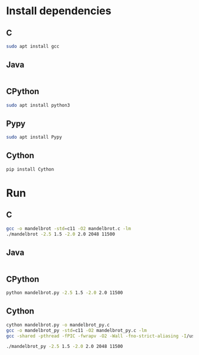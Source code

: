 # Install dependencies
## C
```bash
sudo apt install gcc
```

## Java
```bash
```

## CPython
```bash
sudo apt install python3
```

## Pypy
```bash
sudo apt install Pypy
```

## Cython
```bash
pip install Cython
```

# Run
## C
```bash
gcc -o mandelbrot -std=c11 -O2 mandelbrot.c -lm
./mandelbrot -2.5 1.5 -2.0 2.0 2048 11500
```

## Java
```bash
```

## CPython
```bash
python mandelbrot.py -2.5 1.5 -2.0 2.0 11500
```

## Cython
```bash
cython mandelbrot.py -o mandelbrot_py.c
gcc -o mandelbrot_py -std=c11 -O2 mandelbrot_py.c -lm
gcc -shared -pthread -fPIC -fwrapv -O2 -Wall -fno-strict-aliasing -I/usr/include/python3.10 -o mandelbrot_py mandelbrot_py.c

./mandelbrot_py -2.5 1.5 -2.0 2.0 2048 11500
```

